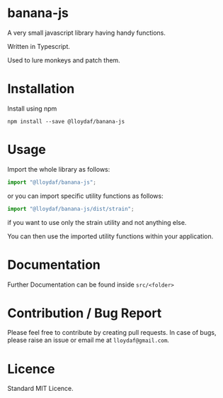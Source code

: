 # banana-js

A very small javascript library having handy functions.

Written in Typescript.

Used to lure monkeys and patch them.

# Installation

Install using npm

```
npm install --save @lloydaf/banana-js
```

# Usage

Import the whole library as follows:

```typescript
import "@lloydaf/banana-js";
```

or you can import specific utility functions as follows:

```typescript
import "@lloydaf/banana-js/dist/strain";
```

if you want to use only the strain utility and not anything else.

You can then use the imported utility functions within your application.

# Documentation

Further Documentation can be found inside `src/<folder>`

# Contribution / Bug Report

Please feel free to contribute by creating pull requests. In case of bugs, please raise an issue or email me at `lloydaf@gmail.com`.

# Licence

Standard MIT Licence.